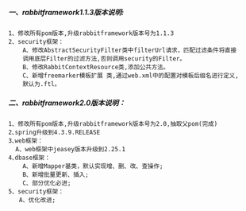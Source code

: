 ##### 一、rabbitframework1.1.3版本说明:
	1、修改所有pom版本,升级rabbitframework版本号为1.1.3
	2、security框架：
        A、修改AbstractSecurityFilter类中filterUrl请求，匹配过滤条件将直接
        调用底层Filter的过滤方法,否则调用security的Filter。
        B、修改RabbitContextResource类,添加公共方法。
        C、新增freemarker模板扩展 类,通过web.xml中的配置对模板后缀名进行定义,
        默认为.ftl。

##### 二、rabbitframework2.0版本说明：
    1、修改所有pom版本,升级rabbitframework版本号为2.0,抽取父pom(完成)
    2､spring升级到4.3.9.RELEASE
    3､web框架：
      A、web框架中jeasey版本升级到2.25.1
    4､dbase框架：
        A、新增Mapper基类，默认实现增、删、改、查操作;
        B、新增批量更新、插入;
        C、部分优化必进;
    5、security框架：
       A、优化改进;
	


